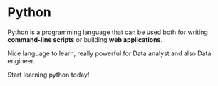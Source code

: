 # Python



Python is a programming language that can be used both for writing **command-line scripts** or building **web applications**.



Nice language to learn, really powerful for Data analyst and also Data engineer.

Start learning python today!